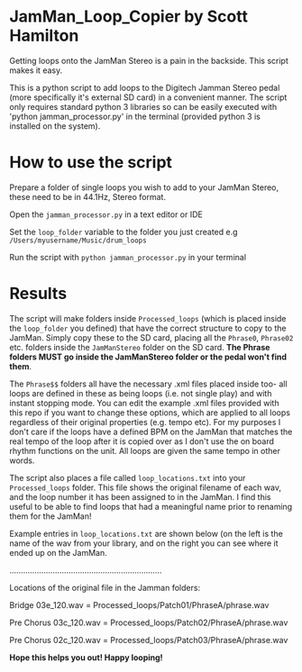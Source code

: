 # JamMan_Loop_Copier by Scott Hamilton
Getting loops onto the JamMan Stereo is a pain in the backside. This script makes it easy.

This is a python script to add loops to the Digitech Jamman Stereo pedal (more specifically it's external SD card) in a convenient manner. The script only requires 
standard python 3 libraries so can be easily executed with 'python jamman_processor.py' in the terminal (provided python 3 is installed on the system).

# How to use the script
Prepare a folder of single loops you wish to add to your JamMan Stereo, these need to be in 44.1Hz, Stereo format.

Open the `jamman_processor.py` in a text editor or IDE

Set the `loop_folder` variable to the folder you just created e.g `/Users/myusername/Music/drum_loops`

Run the script with `python jamman_processor.py` in your terminal

# Results
The script will make folders inside `Processed_loops` (which is placed inside the `loop_folder` you defined) that have the correct structure to copy to the JamMan. 
Simply copy these to the SD card, placing all the `Phrase0`, `Phrase02` etc. folders inside the `JamManStereo` folder on the SD card. **The Phrase folders MUST go inside the JamManStereo folder or the pedal won't find them**.

The `Phrase$$` folders all have the necessary .xml files placed inside too- all loops are defined in these as being loops (i.e. not single play) and with instant
stopping mode. You can edit the example .xml files provided with this repo if you want to change these options, which are applied to all loops regardless of their
original properties (e.g. tempo etc). For my purposes I don't care if the loops have a defined BPM on the JamMan that matches the real tempo of the loop after
it is copied over as I don't use the on board rhythm functions on the unit. All loops are given the same tempo in other words.

The script also places a file called `loop_locations.txt` into your `Processed_loops` folder. This file shows the original filename of each wav, and the loop
number it has been assigned to in the JamMan. I find this useful to be able to find loops that had a meaningful name prior to renaming them for the JamMan!

Example entries in `loop_locations.txt` are shown below (on the left is the name of the wav from your library, and on the right you can see where it ended up on the JamMan.

...................................................................

Locations of the original file in the Jamman folders:

Bridge 03e_120.wav = Processed_loops/Patch01/PhraseA/phrase.wav

Pre Chorus 03c_120.wav = Processed_loops/Patch02/PhraseA/phrase.wav

Pre Chorus 02c_120.wav = Processed_loops/Patch03/PhraseA/phrase.wav


**Hope this helps you out! Happy looping!**
